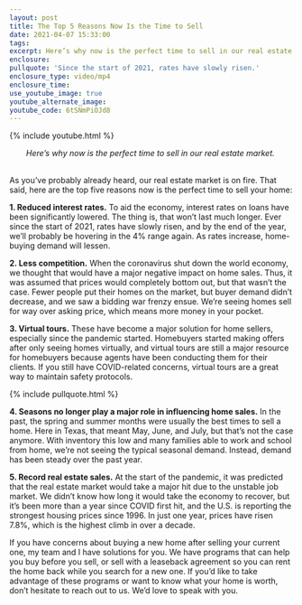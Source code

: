 ```yaml
---
layout: post
title: The Top 5 Reasons Now Is the Time to Sell
date: 2021-04-07 15:33:00
tags:
excerpt: Here’s why now is the perfect time to sell in our real estate market.
enclosure:
pullquote: 'Since the start of 2021, rates have slowly risen.'
enclosure_type: video/mp4
enclosure_time:
use_youtube_image: true
youtube_alternate_image:
youtube_code: 6tSNmPiOJd8
---
```

{% include youtube.html %}

<center><em>Here&rsquo;s why now is the perfect time to sell in our real estate market.&nbsp;</em></center>

<center>&nbsp;</center>

As you’ve probably already heard, our real estate market is on fire. That said, here are the top five reasons now is the perfect time to sell your home:

**1\. Reduced interest rates.** To aid the economy, interest rates on loans have been significantly lowered. The thing is, that won’t last much longer. Ever since the start of 2021, rates have slowly risen, and by the end of the year, we’ll probably be hovering in the 4% range again. As rates increase, home-buying demand will lessen.&nbsp;

**2\. Less competition.** When the coronavirus shut down the world economy, we thought that would have a major negative impact on home sales. Thus, it was assumed that prices would completely bottom out, but that wasn’t the case. Fewer people put their homes on the market, but buyer demand didn’t decrease, and we saw a bidding war frenzy ensue. We’re seeing homes sell for way over asking price, which means more money in your pocket.

**3\. Virtual tours.** These have become a major solution for home sellers, especially since the pandemic started. Homebuyers started making offers after only seeing homes virtually, and virtual tours are still a major resource for homebuyers because agents have been conducting them for their clients. If you still have COVID-related concerns, virtual tours are a great way to maintain safety protocols.&nbsp;

{% include pullquote.html %}

**4\. Seasons no longer play a major role in influencing home sales.** In the past, the spring and summer months were usually the best times to sell a home. Here in Texas, that meant May, June, and July, but that’s not the case anymore. With inventory this low and many families able to work and school from home, we’re not seeing the typical seasonal demand. Instead, demand has been steady over the past year.&nbsp;

**5\. Record real estate sales.** At the start of the pandemic, it was predicted that the real estate market would take a major hit due to the unstable job market. We didn’t know how long it would take the economy to recover, but it’s been more than a year since COVID first hit, and the U.S. is reporting the strongest housing prices since 1996. In just one year, prices have risen 7.8%, which is the highest climb in over a decade.&nbsp;

If you have concerns about buying a new home after selling your current one, my team and I have solutions for you. We have programs that can help you buy before you sell, or sell with a leaseback agreement so you can rent the home back while you search for a new one. If you’d like to take advantage of these programs or want to know what your home is worth, don’t hesitate to reach out to us. We’d love to speak with you.&nbsp;
